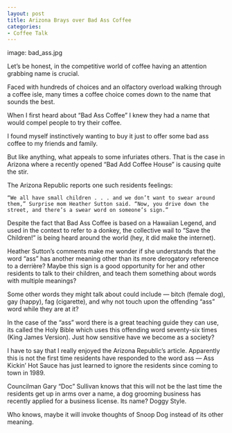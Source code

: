 ```yaml
---
layout: post
title: Arizona Brays over Bad Ass Coffee
categories:
- Coffee Talk
---
```

image: bad_ass.jpg

Let’s be honest, in the competitive world of coffee having an attention grabbing name is crucial.

Faced with hundreds of choices and an olfactory overload walking through a coffee isle, many times a coffee choice comes down to the name that sounds the best.

When I first heard about “Bad Ass Coffee” I knew they had a name that would compel people to try their coffee.

I found myself instinctively wanting to buy it just to offer some bad ass coffee to my friends and family.

But like anything, what appeals to some infuriates others. That is the case in Arizona where a recently opened “Bad Add Coffee House” is causing quite the stir.

The Arizona Republic reports one such residents feelings:

    “We all have small children . . . and we don’t want to swear around them,” Surprise mom Heather Sutton said. “Now, you drive down the street, and there’s a swear word on someone’s sign.”

Despite the fact that Bad Ass Coffee is based on a Hawaiian Legend, and used in the context to refer to a donkey, the collective wail to “Save the Children!” is being heard around the world (hey, it did make the internet).

Heather Sutton’s comments make me wonder if she understands that the word “ass” has another meaning other than its more derogatory reference to a derrière? Maybe this sign is a good opportunity for her and other residents to talk to their children, and teach them something about words with multiple meanings?

Some other words they might talk about could include — bitch (female dog), gay (happy), fag (cigarette), and why not touch upon the offending “ass” word while they are at it?

In the case of the “ass” word there is a great teaching guide they can use, its called the Holy Bible which uses this offending word seventy-six times (King James Version). Just how sensitive have we become as a society?

I have to say that I really enjoyed the Arizona Republic’s article. Apparently this is not the first time residents have responded to the word ass — Ass Kickin’ Hot Sauce has just learned to ignore the residents since coming to town in 1989.

Councilman Gary “Doc” Sullivan knows that this will not be the last time the residents get up in arms over a name, a dog grooming business has recently applied for a business license. Its name? Doggy Style.

Who knows, maybe it will invoke thoughts of Snoop Dog instead of its other meaning.